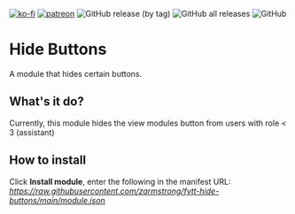 [![ko-fi](https://img.shields.io/badge/-buy%20me%20a%20coffee-%23FF5E5B)](https://ko-fi.com/slate) [![patreon](https://img.shields.io/badge/-support%20me%20on%20patreon-%235C5C5C)](https://patreon.com/slatesfoundrystuff) ![GitHub release (by tag)](https://img.shields.io/github/downloads/zarmstrong/fvtt-hide-buttons/hide-buttons-1.0.1/total?style=plastic) ![GitHub all releases](https://img.shields.io/github/downloads/zarmstrong/fvtt-hide-buttons/total?style=plastic) ![GitHub](https://img.shields.io/github/license/zarmstrong/fvtt-hide-buttons?style=plastic)

# Hide Buttons
A module that hides certain buttons.

## What's it do?

Currently, this module hides the view modules button from users with role < 3 (assistant)

## How to install

Click **Install module**, enter the following in the manifest URL: *https://raw.githubusercontent.com/zarmstrong/fvtt-hide-buttons/main/module.json*